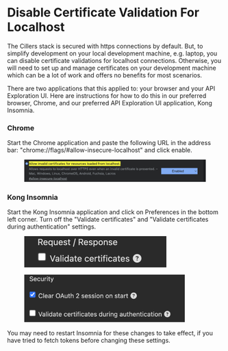 # Disable Certificate Validation For Localhost

The Cillers stack is secured with https connections by default. But, to simplify development on your local development machine, e.g. laptop, you can disable certificate validations for localhost connections. Otherwise, you will need to set up and manage certificates on your development machine which can be a lot of work and offers no benefits for most scenarios.&#x20;

There are two applications that this applied to: your browser and your API Exploration UI. Here are instructions for how to do this in our preferred browser, Chrome, and our preferred API Exploration UI application, Kong Insomnia. &#x20;

### Chrome

Start the Chrome application and paste the following URL in the address bar: "chrome://flags/#allow-insecure-localhost" and click enable.&#x20;

<figure><img src="../.gitbook/assets/image (4) (1) (1) (1).png" alt=""><figcaption></figcaption></figure>

### Kong Insomnia

Start the Kong Insomnia application and click on Preferences in the bottom left corner. Turn off the "Validate certificates" and "Validate certificates during authentication" settings. &#x20;

<figure><img src="../.gitbook/assets/image (13).png" alt="" width="332"><figcaption></figcaption></figure>

<figure><img src="../.gitbook/assets/image (14).png" alt="" width="375"><figcaption></figcaption></figure>

You may need to restart Insomnia for these changes to take effect, if you have tried to fetch tokens before changing these settings.&#x20;




